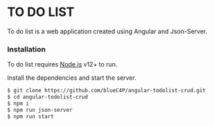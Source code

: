 # TO DO LIST

To do list is a web application created using Angular and Json-Server.

### Installation

To do list requires [Node.js](https://nodejs.org/) v12+ to run.

Install the dependencies and start the server.

```sh
$ git clone https://github.com/blueC4P/angular-todolist-crud.git
$ cd angular-todolist-crud
$ npm i
$ npm run json-server
$ npm run start
```
